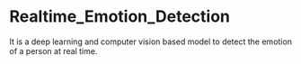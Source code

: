 # Realtime_Emotion_Detection
It is a deep learning and computer vision based model to detect the emotion of a person at real time.
